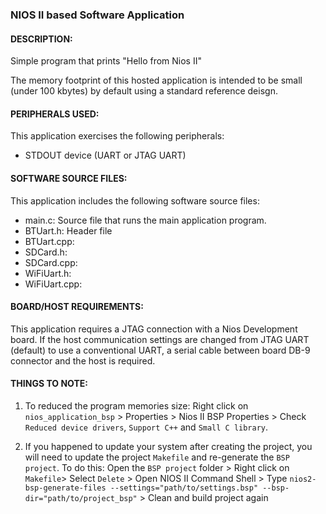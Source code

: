 ### NIOS II based Software Application

#### DESCRIPTION:
Simple program that prints "Hello from Nios II"

The memory footprint of this hosted application is intended to be small (under 100 kbytes) by default
using a standard reference deisgn.


####  PERIPHERALS USED:
This application exercises the following peripherals:
- STDOUT device (UART or JTAG UART)


####  SOFTWARE SOURCE FILES:
This application includes the following software source files:
- main.c: Source file that runs the main application program.
- BTUart.h: Header file
- BTUart.cpp: 
- SDCard.h:
- SDCard.cpp:
- WiFiUart.h:
- WiFiUart.cpp:


#### BOARD/HOST REQUIREMENTS:
This application requires a JTAG connection with a Nios Development board. If
the host communication settings are changed from JTAG UART (default) to use a
conventional UART, a serial cable between board DB-9 connector and the host is
required.


#### THINGS TO NOTE:
1. To reduced the program memories size: Right click on `nios_application_bsp` > Properties >
Nios II BSP Properties > Check `Reduced device drivers`, `Support C++` and `Small C library`.

2. If you happened to update your system after creating the project, you will need to update the project
`Makefile` and re-generate the `BSP project`. To do this: Open the `BSP project` folder > 
Right click on `Makefile`> Select `Delete` > Open NIOS II Command Shell > Type 
`nios2-bsp-generate-files --settings="path/to/settings.bsp" --bsp-dir="path/to/project_bsp"` >
Clean and build project again
